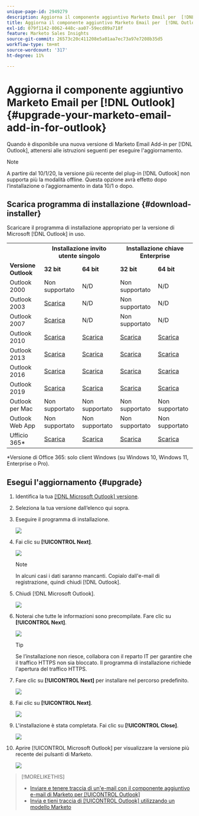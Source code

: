 ```yaml
---
unique-page-id: 2949279
description: Aggiorna il componente aggiuntivo Marketo Email per  [!DNL Outlook] - Documentazione Marketo - Documentazione del prodotto
title: Aggiorna il componente aggiuntivo Marketo Email per  [!DNL Outlook]
exl-id: 079f1142-8062-448c-aa07-59ecd89a718f
feature: Marketo Sales Insights
source-git-commit: 26573c20c411208e5a01aa7ec73a97e7208b35d5
workflow-type: tm+mt
source-wordcount: '317'
ht-degree: 11%

---
```


# Aggiorna il componente aggiuntivo Marketo Email per [!DNL Outlook] {#upgrade-your-marketo-email-add-in-for-outlook}

Quando è disponibile una nuova versione di Marketo Email Add-in per [!DNL Outlook], attenersi alle istruzioni seguenti per eseguire l&#39;aggiornamento.

>[!NOTE]
>
>A partire dal 10/1/20, la versione più recente del plug-in [!DNL Outlook] non supporta più la modalità offline. Questa opzione avrà effetto dopo l’installazione o l’aggiornamento in data 10/1 o dopo.

## Scarica programma di installazione {#download-installer}

Scaricare il programma di installazione appropriato per la versione di Microsoft [!DNL Outlook] in uso.

<table>
 <colgroup>
  <col>
  <col>
  <col>
  <col>
  <col>
 </colgroup>
 <tbody>
  <tr>
   <th><br></th>
   <th colspan="2">Installazione invito utente singolo</th>
   <th colspan="2">Installazione chiave Enterprise</th>
  </tr>
  <tr>
   <td><strong>Versione <span class="dnl">Outlook</span></strong></td>
   <td><strong>32 bit</strong></td>
   <td><strong>64 bit</strong></td>
   <td><strong>32 bit</strong></td>
   <td><strong>64 bit</strong></td>
  </tr>
  <tr>
   <td><span class="dnl">Outlook</span> 2000</td>
   <td>Non supportato</td>
   <td>N/D</td>
   <td>Non supportato</td>
   <td>N/D</td>
  </tr>
  <tr>
   <td><span class="dnl">Outlook 2003</span></td>
   <td><a href="https://munchkin.marketo.net/MarketoAddInSetup32.msi" rel="nofollow">Scarica</a></td>
   <td>N/D</td>
   <td>Non supportato</td>
   <td>N/D</td>
  </tr>
  <tr>
   <td><span class="dnl">Outlook</span> 2007</td>
   <td><a href="https://munchkin.marketo.net/MarketoAddInSetup32.msi" rel="nofollow">Scarica</a></td>
   <td>N/D</td>
   <td>Non supportato</td>
   <td>N/D</td>
  </tr>
  <tr>
   <td><span class="dnl">Outlook</span> 2010</td>
   <td><a href="https://munchkin.marketo.net/MarketoAddInSetup32.msi" rel="nofollow">Scarica</a></td>
   <td><a href="https://munchkin.marketo.net/MarketoAddInSetup64.msi" rel="nofollow">Scarica</a></td>
   <td><a href="https://munchkin.marketo.net/MarketoAddInSetup32.msi" rel="nofollow">Scarica</a></td>
   <td><a href="https://munchkin.marketo.net/MarketoAddInSetup64.msi" rel="nofollow">Scarica</a></td>
  </tr>
  <tr>
   <td><span class="dnl">Outlook</span> 2013</td>
   <td><a href="https://munchkin.marketo.net/MarketoAddInSetup32.msi" rel="nofollow">Scarica</a></td>
   <td><a href="https://munchkin.marketo.net/MarketoAddInSetup64.msi" rel="nofollow">Scarica</a></td>
   <td><a href="https://munchkin.marketo.net/MarketoAddInSetup32.msi" rel="nofollow">Scarica</a></td>
   <td><a href="https://munchkin.marketo.net/MarketoAddInSetup64.msi" rel="nofollow">Scarica</a></td>
  </tr>
  <tr>
   <td><span class="dnl">Outlook</span> 2016</td>
   <td><a href="https://munchkin.marketo.net/MarketoAddInSetup32.msi" rel="nofollow">Scarica</a></td>
   <td><a href="https://munchkin.marketo.net/MarketoAddInSetup64.msi" rel="nofollow">Scarica</a></td>
   <td><a href="https://munchkin.marketo.net/MarketoAddInSetup32.msi" rel="nofollow">Scarica</a></td>
   <td><a href="https://munchkin.marketo.net/MarketoAddInSetup64.msi" rel="nofollow">Scarica</a></td>
  </tr>
  <tr>
   <td colspan="1"><span class="dnl">Outlook</span> 2019</td>
   <td colspan="1"><a href="https://munchkin.marketo.net/MarketoAddInSetup32.msi" rel="nofollow">Scarica</a></td>
   <td colspan="1"><a href="https://munchkin.marketo.net/MarketoAddInSetup64.msi" rel="nofollow">Scarica</a></td>
   <td colspan="1"><a href="https://munchkin.marketo.net/MarketoAddInSetup32.msi" rel="nofollow">Scarica</a></td>
   <td colspan="1"><a href="https://munchkin.marketo.net/MarketoAddInSetup64.msi" rel="nofollow">Scarica</a></td>
  </tr>
  <tr>
   <td><span class="dnl">Outlook</span> per Mac</td>
   <td>Non supportato</td>
   <td>Non supportato</td>
   <td>Non supportato</td>
   <td>Non supportato</td>
  </tr>
  <tr>
   <td colspan="1"><span class="dnl">Outlook</span> Web App</td>
   <td colspan="1">Non supportato</td>
   <td colspan="1">Non supportato</td>
   <td colspan="1">Non supportato</td>
   <td colspan="1">Non supportato</td>
  </tr>
  <tr>
   <td colspan="1"><span class="dnl">Ufficio</span> 365*</td>
   <td colspan="1"><a href="https://munchkin.marketo.net/MarketoAddInSetup32.msi" rel="nofollow">Scarica</a></td>
   <td colspan="1"><a href="https://munchkin.marketo.net/MarketoAddInSetup64.msi" rel="nofollow">Scarica</a></td>
   <td colspan="1"><a href="https://munchkin.marketo.net/MarketoAddInSetup32.msi" rel="nofollow">Scarica</a></td>
   <td colspan="1"><a href="https://munchkin.marketo.net/MarketoAddInSetup64.msi" rel="nofollow">Scarica</a></td>
  </tr>
 </tbody>
</table>

&#42;Versione di Office 365: solo client Windows (su Windows 10, Windows 11, Enterprise o Pro).

## Esegui l&#39;aggiornamento {#upgrade}

1. Identifica la tua [[!DNL Microsoft Outlook] versione](https://support.microsoft.com/en-us/office/what-version-of-outlook-do-i-have-b3a9568c-edb5-42b9-9825-d48d82b2257c?ui=en-us&rs=en-us&ad=us).

1. Seleziona la tua versione dall’elenco qui sopra.

1. Eseguire il programma di installazione.

   ![](assets/image2014-9-23-16-3a53-3a56.png)

1. Fai clic su **[!UICONTROL Next]**.

   ![](assets/image2014-9-23-16-3a54-3a8.png)

   >[!NOTE]
   >
   >In alcuni casi i dati saranno mancanti. Copialo dall&#39;e-mail di registrazione, quindi chiudi [!DNL Outlook].

1. Chiudi [!DNL Microsoft Outlook].

   ![](assets/ent-key-close-outlook-hand.png)

1. Noterai che tutte le informazioni sono precompilate. Fare clic su **[!UICONTROL Next]**.

   ![](assets/image2014-9-23-16-3a54-3a40.png)

   >[!TIP]
   >
   >Se l’installazione non riesce, collabora con il reparto IT per garantire che il traffico HTTPS non sia bloccato. Il programma di installazione richiede l&#39;apertura del traffico HTTPS.

1. Fare clic su **[!UICONTROL Next]** per installare nel percorso predefinito.

   ![](assets/image2014-9-23-16-3a54-3a55.png)

1. Fai clic su **[!UICONTROL Next]**.

   ![](assets/image2014-9-23-16-3a55-3a20.png)

1. L&#39;installazione è stata completata. Fai clic su **[!UICONTROL Close]**.

   ![](assets/image2014-9-23-16-3a55-3a34.png)

1. Aprire [!UICONTROL Microsoft Outlook] per visualizzare la versione più recente dei pulsanti di Marketo.

   ![](assets/image2016-8-24-15-3a47-3a38.png)

>[!MORELIKETHIS]
>
>* [Inviare e tenere traccia di un&#39;e-mail con il componente aggiuntivo e-mail di Marketo per [!UICONTROL Outlook]](/help/marketo/product-docs/marketo-sales-insight/msi-outlook-plugin/send-and-track-an-email-with-the-email-add-in-for-outlook.md)
>* [Invia e tieni traccia di [!UICONTROL Outlook] utilizzando un modello Marketo](/help/marketo/product-docs/marketo-sales-insight/msi-outlook-plugin/send-and-track-from-outlook-using-a-marketo-template.md)
